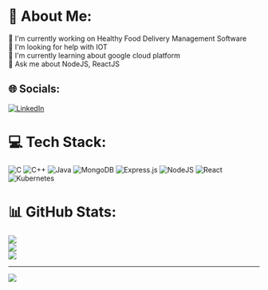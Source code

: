 # 💫 About Me:
🔭 I'm currently working on Healthy Food Delivery Management Software<br>🤝 I'm looking for help with IOT<br>🌱 I'm currently learning about google cloud platform<br>💬 Ask me about NodeJS, ReactJS


## 🌐 Socials:
[![LinkedIn](https://img.shields.io/badge/LinkedIn-%230077B5.svg?logo=linkedin&logoColor=white)](https://linkedin.com/in/vikash-kumar-14782823b) 

# 💻 Tech Stack:
![C](https://img.shields.io/badge/c-%2300599C.svg?style=for-the-badge&logo=c&logoColor=white) ![C++](https://img.shields.io/badge/c++-%2300599C.svg?style=for-the-badge&logo=c%2B%2B&logoColor=white) ![Java](https://img.shields.io/badge/java-%23ED8B00.svg?style=for-the-badge&logo=java&logoColor=white) ![MongoDB](https://img.shields.io/badge/MongoDB-%234ea94b.svg?style=for-the-badge&logo=mongodb&logoColor=white) ![Express.js](https://img.shields.io/badge/express.js-%23404d59.svg?style=for-the-badge&logo=express&logoColor=%2361DAFB) ![NodeJS](https://img.shields.io/badge/node.js-6DA55F?style=for-the-badge&logo=node.js&logoColor=white) ![React](https://img.shields.io/badge/react-%2320232a.svg?style=for-the-badge&logo=react&logoColor=%2361DAFB) ![Kubernetes](https://img.shields.io/badge/kubernetes-%23326ce5.svg?style=for-the-badge&logo=kubernetes&logoColor=white)
# 📊 GitHub Stats:
![](https://github-readme-stats.vercel.app/api?username=vikraj01&theme=radical&hide_border=false&include_all_commits=false&count_private=false)<br/>
![](https://github-readme-streak-stats.herokuapp.com/?user=vikraj01&theme=radical&hide_border=false)<br/>
![](https://github-readme-stats.vercel.app/api/top-langs/?username=vikraj01&theme=radical&hide_border=false&include_all_commits=false&count_private=false&layout=compact)

---
[![](https://visitcount.itsvg.in/api?id=vikraj01&icon=0&color=0)](https://visitcount.itsvg.in)

<!-- Proudly created with GPRM ( https://gprm.itsvg.in ) -->
